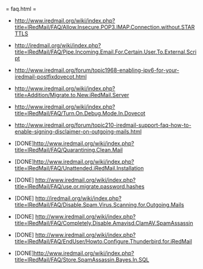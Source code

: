 = faq.html =



* http://www.iredmail.org/wiki/index.php?title=IRedMail/FAQ/Allow.Insecure.POP3.IMAP.Connection.without.STARTTLS
* http://iredmail.org/wiki/index.php?title=IRedMail/FAQ/Pipe.Incoming.Email.For.Certain.User.To.External.Script
* http://www.iredmail.org/forum/topic1968-enabling-ipv6-for-your-iredmail-postfixdovecot.html
* http://www.iredmail.org/wiki/index.php?title=Addition/Migrate.to.New.iRedMail.Server
* http://www.iredmail.org/wiki/index.php?title=IRedMail/FAQ/Turn.On.Debug.Mode.In.Dovecot
* http://www.iredmail.org/forum/topic210-iredmail-support-faq-how-to-enable-signing-disclaimer-on-outgoing-mails.html


* [DONE]http://www.iredmail.org/wiki/index.php?title=IRedMail/FAQ/Quarantining.Clean.Mail
* [DONE]http://www.iredmail.org/wiki/index.php?title=IRedMail/FAQ/Unattended.iRedMail.Installation
* [DONE] http://www.iredmail.org/wiki/index.php?title=IRedMail/FAQ/use.or.migrate.password.hashes
* [DONE] http://iredmail.org/wiki/index.php?title=IRedMail/FAQ/Disable.Spam.Virus.Scanning.for.Outgoing.Mails
*  [DONE] http://www.iredmail.org/wiki/index.php?title=IRedMail/FAQ/Completely.Disable.Amavisd.ClamAV.SpamAssassin
*  [DONE] http://www.iredmail.org/wiki/index.php?title=IRedMail/FAQ/EndUser/Howto.Configure.Thunderbird.for.iRedMail
* [DONE]http://www.iredmail.org/wiki/index.php?title=IRedMail/FAQ/Store.SpamAssassin.Bayes.In.SQL


